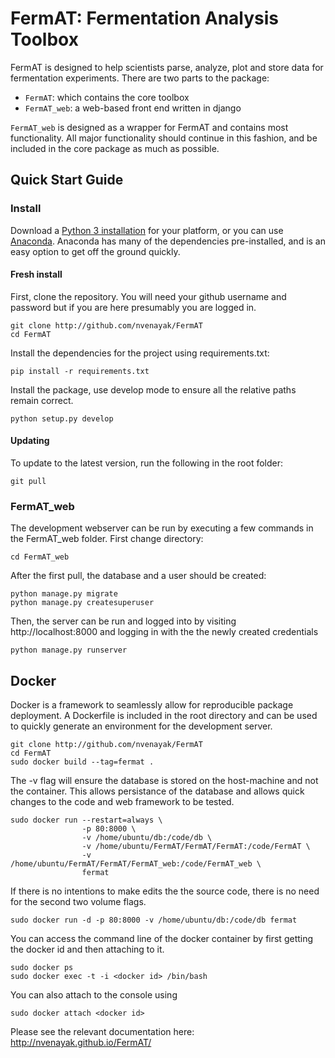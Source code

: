 FermAT: Fermentation Analysis Toolbox
=====================================
FermAT is designed to help scientists parse, analyze, plot and store data for fermentation experiments.
There are two parts to the package:

- `FermAT`: which contains the core toolbox
- `FermAT_web`: a web-based front end written in django

`FermAT_web` is designed as a wrapper for FermAT and contains most functionality. All major functionality should continue in this fashion, and be
included in the core package as much as possible.

## Quick Start Guide
### Install
Download a [Python 3 installation](https://www.python.org/downloads/) for your platform, or you can use [Anaconda](https://www.continuum.io/downloads). Anaconda has many of the dependencies pre-installed,
and is an easy option to get off the ground quickly. 

#### Fresh install
First, clone the repository. You will need your github username and password but if you are here presumably you are logged in.
    
    git clone http://github.com/nvenayak/FermAT
    cd FermAT

Install the dependencies for the project using requirements.txt:
	
	pip install -r requirements.txt

Install the package, use develop mode to ensure all the relative paths remain correct.

    python setup.py develop
    
#### Updating
To update to the latest version, run the following in the root folder:
    
    git pull
    
### FermAT_web
The development webserver can be run by executing a few commands in the FermAT_web folder.
First change directory:

    cd FermAT_web

After the first pull, the database and a user should be created:

    python manage.py migrate
    python manage.py createsuperuser

Then, the server can be run and logged into by visiting http://localhost:8000 and logging in with the the newly created credentials

    python manage.py runserver
 
## Docker
Docker is a framework to seamlessly allow for reproducible package deployment.
A Dockerfile is included in the root directory and can be used to quickly generate an environment for the development server.

    git clone http://github.com/nvenayak/FermAT
    cd FermAT
    sudo docker build --tag=fermat .
    
The -v flag will ensure the database is stored on the host-machine and not the container. 
This allows persistance of the database and allows quick changes to the code and web framework to be tested.

    sudo docker run --restart=always \
                    -p 80:8000 \
                    -v /home/ubuntu/db:/code/db \
                    -v /home/ubuntu/FermAT/FermAT/FermAT:/code/FermAT \
                    -v /home/ubuntu/FermAT/FermAT/FermAT_web:/code/FermAT_web \
                    fermat

If there is no intentions to make edits the the source code, there is no need for the second two volume flags.

    sudo docker run -d -p 80:8000 -v /home/ubuntu/db:/code/db fermat

You can access the command line of the docker container by first getting the docker id and then attaching to it.
    
    sudo docker ps
    sudo docker exec -t -i <docker id> /bin/bash
    
You can also attach to the console using

    sudo docker attach <docker id>

Please see the relevant documentation here: http://nvenayak.github.io/FermAT/